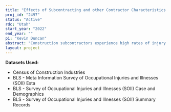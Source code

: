 ```yaml
---
title: "Effects of Subcontracting and other Contractor Characteristics on Injuries in the Construction Industry"
proj_id: "2497"
status: "Active"
rdc: "Utah"
start_year: "2022"
end_year: ""
pi: "Kevin Duncan"
abstract: "Construction subcontractors experience high rates of injury relative to other employers, but the worker, establishment, and sector-level characteristics that increase injury risk are not well understood. By combining information from the Census' Census of Construction Industries with data on workplace injuries from the Bureau of Labor Statistics' Survey of Occupational Illnesses and Injuries, we will assess how contractor characteristics like the pace of work, industry attachment, and financial investment in equipment help explain the number and severity of injuries experienced on the job. This is the first time that these data will be linked across agencies, opening up many new avenues for research. Our findings will provide new insights into the causes of injuries in the construction industry that complement the efforts of other organizations, like the National Institute for Occupational Safety and Health, who are actively involved in promoting job site safety."
layout: project
---
```


**Datasets Used:**

  - Census of Construction Industries 
  - BLS - Meta Information Survey of Occupational Injuries and Illnesses (SOII) Esta 
  - BLS - Survey of Occupational Injuries and Illnesses (SOII) Case and Demographics 
  - BLS - Survey of Occupational Injuries and Illnesses (SOII) Summary Records 

